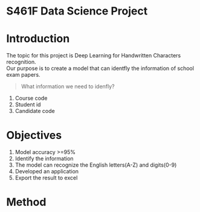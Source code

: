 # S461F Data Science Project

# Introduction
The topic for this project is Deep Learning for Handwritten Characters recognition. 
<br>Our purpose is to create a model that can identfly the information of school exam papers.<br/>
>What information we need to idenfly?
1. Course code
2. Student id
3. Candidate code

# Objectives
1. Model accuracy >=95%
2. Identify the information
3. The model can recognize the English letters(A-Z) and digits(0-9)
4. Developed an application
5. Export the result to excel

# Method




